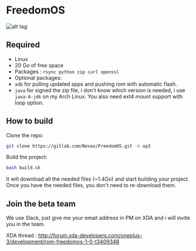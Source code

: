 # FreedomOS 

![alt tag](https://raw.githubusercontent.com/Nevax07/FreedomOS/op3/banner_small.png)

## Required
- Linux
- 20 Go of free space
- Packages : `rsync python zip curl openssl`
- Optional packages:
- `adb` for pulling updated apps and pushing rom with automatic flash.
- `java` for signed the zip file, i don't know which version is needed, i use `java-8-jdk` on my Arch Linux.
You also need ext4 mount support with loop option.

## How to build

Clone the repo:
```bash
git clone https://gitlab.com/Nevax/FreedomOS.git -b op3
```
Build the project:
```bash
bash build.sh
```

It will download all the needed files (~1.4Go) and start building your project.
Once you have the needed files, you don't need to re-download them.

## Join the beta team
We use Slack, just give me your email address in PM on XDA and i will invite you in the team.

XDA thread : http://forum.xda-developers.com/oneplus-3/development/rom-freedomos-1-0-t3409348
